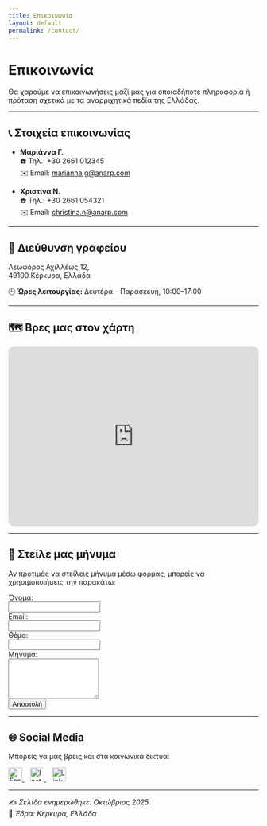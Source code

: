 ```yaml
---
title: Επικοινωνία
layout: default
permalink: /contact/
---
```


# Επικοινωνία

Θα χαρούμε να επικοινωνήσεις μαζί μας για οποιαδήποτε πληροφορία ή πρόταση σχετικά με τα αναρριχητικά πεδία της Ελλάδας.

---

## 📞 Στοιχεία επικοινωνίας
- **Μαριάννα Γ.**  
  ☎️ Τηλ.: +30 2661 012345  
  ✉️ Email: [marianna.g@anarp.com](mailto:marianna.g@anarp.com)

- **Χριστίνα Ν.**  
  ☎️ Τηλ.: +30 2661 054321  
  ✉️ Email: [christina.n@anarp.com](mailto:christina.n@anarp.com)

---

## 🏢 Διεύθυνση γραφείου
Λεωφόρος Αχιλλέως 12,  
49100 Κέρκυρα, Ελλάδα

🕘 **Ώρες λειτουργίας:** Δευτέρα – Παρασκευή, 10:00–17:00

---

## 🗺️ Βρες μας στον χάρτη
<div style="max-width:900px; border-radius:10px; overflow:hidden;">
  <iframe
    width="100%"
    height="360"
    frameborder="0"
    style="border:0;"
    src="https://www.google.com/maps?q=39.6243,19.9217&z=15&output=embed"
    allowfullscreen=""
    aria-hidden="false"
    tabindex="0">
  </iframe>
</div>

---

## 💬 Στείλε μας μήνυμα
Αν προτιμάς να στείλεις μήνυμα μέσω φόρμας, μπορείς να χρησιμοποιήσεις την παρακάτω:

<form action="https://formspree.io/f/yourformid" method="POST" style="max-width:700px;">
  <label>Όνομα:<br><input type="text" name="name" required></label><br>
  <label>Email:<br><input type="email" name="_replyto" required></label><br>
  <label>Θέμα:<br><input type="text" name="subject"></label><br>
  <label>Μήνυμα:<br><textarea name="message" rows="5" required></textarea></label><br>
  <button type="submit">Αποστολή</button>
</form>


---

## 🌐 Social Media
Μπορείς να μας βρεις και στα κοινωνικά δίκτυα:

<a href="https://facebook.com/yourpage" target="_blank" style="margin-right:12px;">
  <img src="https://cdn-icons-png.flaticon.com/512/733/733547.png" width="28" alt="Facebook">
</a>
<a href="https://instagram.com/yourprofile" target="_blank" style="margin-right:12px;">
  <img src="https://cdn-icons-png.flaticon.com/512/174/174855.png" width="28" alt="Instagram">
</a>
<a href="https://www.linkedin.com/in/yourprofile" target="_blank">
  <img src="https://cdn-icons-png.flaticon.com/512/174/174857.png" width="28" alt="LinkedIn">
</a>

---

✍️ *Σελίδα ενημερώθηκε: Οκτώβριος 2025*  
📍 *Έδρα: Κέρκυρα, Ελλάδα*
